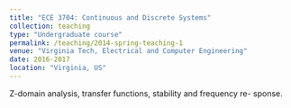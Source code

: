 ```yaml
---
title: "ECE 3704: Continuous and Discrete Systems"
collection: teaching
type: "Undergraduate course"
permalink: /teaching/2014-spring-teaching-1
venue: "Virginia Tech, Electrical and Computer Engineering"
date: 2016-2017
location: "Virginia, US"
---
```


Z-domain analysis, transfer functions, stability and frequency re-
sponse.

<!-- Heading 1
======

Heading 2
======

Heading 3 -->
<!-- ====== -->
